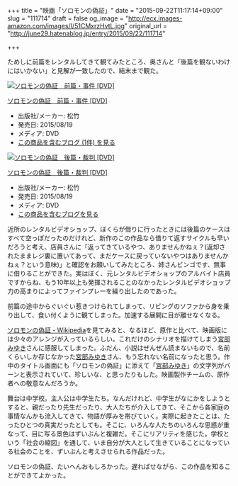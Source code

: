 +++
title = "映画「ソロモンの偽証」"
date = "2015-09-22T11:17:14+09:00"
slug = "111714"
draft = false
og_image = "http://ecx.images-amazon.com/images/I/51CMxrzHvtL.jpg"
original_url = "http://june29.hatenablog.jp/entry/2015/09/22/111714"

+++

<p>ためしに前篇をレンタルしてきて観てみたところ、奥さんと「後篇を観ないわけにはいかない」と見解が一致したので、結末まで観た。</p>

<p></p>
<div class="hatena-asin-detail">
<a href="http://www.amazon.co.jp/exec/obidos/ASIN/B00Z916HNE/cameralady-22/"><img src="http://ecx.images-amazon.com/images/I/51CMxrzHvtL._SL160_.jpg" class="hatena-asin-detail-image" alt="ソロモンの偽証　前篇・事件 [DVD]" title="ソロモンの偽証　前篇・事件 [DVD]"></a><div class="hatena-asin-detail-info">
<p class="hatena-asin-detail-title"><a href="http://www.amazon.co.jp/exec/obidos/ASIN/B00Z916HNE/cameralady-22/">ソロモンの偽証　前篇・事件 [DVD]</a></p>
<ul>
<li>
<span class="hatena-asin-detail-label">出版社/メーカー:</span> 松竹</li>
<li>
<span class="hatena-asin-detail-label">発売日:</span> 2015/08/19</li>
<li>
<span class="hatena-asin-detail-label">メディア:</span> DVD</li>
<li><a href="http://d.hatena.ne.jp/asin/B00Z916HNE/cameralady-22" target="_blank">この商品を含むブログ (1件) を見る</a></li>
</ul>
</div>
<div class="hatena-asin-detail-foot"></div>
</div>

<p></p>
<div class="hatena-asin-detail">
<a href="http://www.amazon.co.jp/exec/obidos/ASIN/B00Z9217WO/cameralady-22/"><img src="http://ecx.images-amazon.com/images/I/51SvOcyf68L._SL160_.jpg" class="hatena-asin-detail-image" alt="ソロモンの偽証　後篇・裁判 [DVD]" title="ソロモンの偽証　後篇・裁判 [DVD]"></a><div class="hatena-asin-detail-info">
<p class="hatena-asin-detail-title"><a href="http://www.amazon.co.jp/exec/obidos/ASIN/B00Z9217WO/cameralady-22/">ソロモンの偽証　後篇・裁判 [DVD]</a></p>
<ul>
<li>
<span class="hatena-asin-detail-label">出版社/メーカー:</span> 松竹</li>
<li>
<span class="hatena-asin-detail-label">発売日:</span> 2015/08/19</li>
<li>
<span class="hatena-asin-detail-label">メディア:</span> DVD</li>
<li><a href="http://d.hatena.ne.jp/asin/B00Z9217WO/cameralady-22" target="_blank">この商品を含むブログを見る</a></li>
</ul>
</div>
<div class="hatena-asin-detail-foot"></div>
</div>

<p>近所のレンタルビデオショップ、ぼくらが借りに行ったときには後篇のケースはすべて空っぽだったのだけれど、新作のこの作品なら借りて返すサイクルも早いだろうと考え、店員さんに「返ってきているやつ、ありませんかねぇ？(返却されたままレジ裏に置いてあって、まだケースに戻っていないやつはありませんかねぇ？という意味)」と確認をお願いしてみたところ、姉さんビンゴです、無事に借りることができた。実はぼく、元レンタルビデオショップのアルバイト店員ですからね、もう10年以上も発揮されることのなかったレンタルビデオショップ力の高まりによってファインプレーを繰り出したのであった。</p>

<p>前篇の途中からぐいぐい惹きつけられてしまって、リビングのソファから身を乗り出して、食い付くように観てしまった。加速する展開に目が離せなくなる。</p>

<p><a href="https://ja.wikipedia.org/wiki/%E3%82%BD%E3%83%AD%E3%83%A2%E3%83%B3%E3%81%AE%E5%81%BD%E8%A8%BC" title="desc">ソロモンの偽証 - Wikipedia</a>を見てみると、なるほど、原作と比べて、映画版には少々のアレンジが入っているらしい。これだけのシナリオを描けてしまう<a class="keyword" href="http://d.hatena.ne.jp/keyword/%B5%DC%C9%F4%A4%DF%A4%E6%A4%AD">宮部みゆき</a>さんに感服してしまった。ふだん、小説はぜんぜん読まないもので、名前くらいしか存じなかった<a class="keyword" href="http://d.hatena.ne.jp/keyword/%B5%DC%C9%F4%A4%DF%A4%E6%A4%AD">宮部みゆき</a>さん、もう忘れない名前になったと思う。作中のタイトル画面にも「ソロモンの偽証」に添えて「<a class="keyword" href="http://d.hatena.ne.jp/keyword/%B5%DC%C9%F4%A4%DF%A4%E6%A4%AD">宮部みゆき</a>」の文字列がバーンと表示されていて、珍しいな、と思ったりもした。映画製作チームの、原作者への敬意なんだろうか。</p>

<p>舞台は中学校。主人公は中学生たち。なんだけれど、中学生がなにかをしようとすると、親だったり先生だったり、大人たちが介入してきて、そこから各家庭の事情なんかも流入してきて、物語が厚みを帯びていく。実際に起きたことは、たったひとつの真実だったとしても。そこに、いろんな人たちのいろんな思惑が重なって、目に写る景色はずいぶんと複雑だ。そこにリアリティを感じた。学校という「社会の縮図」を通して、いま自分が大人として生きていることになっている社会のことを、ずいぶんと考えさせられる作品だった。</p>

<p>ソロモンの偽証、たいへんおもしろかった。遅ればせながら、この作品を知ることができてよかった。</p>

